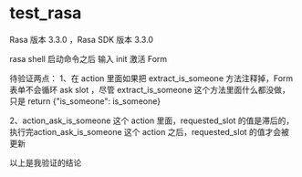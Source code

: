 # test_rasa

Rasa 版本 3.3.0 ，Rasa SDK 版本 3.3.0

rasa shell 启动命令之后  输入 init 激活 Form

待验证两点：
1、在 action 里面如果把 extract_is_someone 方法注释掉，Form 表单不会循环 ask slot ，尽管 extract_is_someone 这个方法里面什么都没做，只是 return  {"is_someone": is_someone}

2、action_ask_is_someone 这个 action 里面，requested_slot 的值是滞后的，执行完action_ask_is_someone 这个 action 之后，requested_slot 的值才会被更新

以上是我验证的结论
